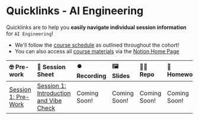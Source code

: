 # Quicklinks - AI Engineering

Quicklinks are to help you **easily navigate individual session information** for `AI Engineering`!  

- We'll follow the [course schedule](https://www.notion.so/The-AI-Engineering-Bootcamp-Cohort-6-Course-Schedule-Curriculum-1abcd547af3d80be899be4addee6814c?pvs=4#1abcd547af3d8127a8f4cc26933b14a5) as outlined throughout the cohort!
- You can also access all [course materials](https://www.notion.so/The-AI-Engineering-Bootcamp-Cohort-6-Home-Page-1c8cd547af3d800ebf81c013c5b51856?pvs=4#1c8cd547af3d8130a44ac31310382ca1) via the [Notion Home Page](https://www.notion.so/The-AI-Engineering-Bootcamp-Cohort-6-Home-Page-1c8cd547af3d800ebf81c013c5b51856)


| 🤓 Pre-work | 📰 Session Sheet | ⏺️ Recording  | 🖼️ Slides     | 👨‍💻 Repo     | 📝 Homework      | 📁 Feedback       |
|:-----------------|:-----------------|:-----------------|:-----------------|:-----------------|:-----------------|:-----------------|
| [Session 1: Pre-Work](https://www.notion.so/Session-1-Introduction-and-Vibe-Check-1c8cd547af3d81b596bbdfb64cf4fd2f?pvs=4#1c8cd547af3d81fb96b4f625f3f8e3d6)| [Session 1: Introduction and Vibe Check](https://www.notion.so/Session-1-Introduction-and-Vibe-Check-1c8cd547af3d81b596bbdfb64cf4fd2f) | Coming Soon! | Coming Soon! | Coming Soon! | Coming Soon! | [AIE6 Feedback 4/1](https://forms.gle/EdzBz82yGqVYKfUw9)
